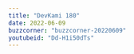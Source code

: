 ```yaml
---
title: "DevKami 180"
date: 2022-06-09
buzzcorner: "buzzcorner-20220609"
youtubeid: "Dd-H1i50dTs"
---
```


